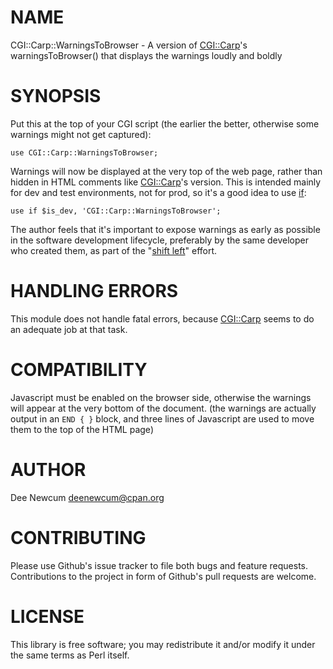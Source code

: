 # NAME

CGI::Carp::WarningsToBrowser - A version of [CGI::Carp](https://metacpan.org/pod/CGI%3A%3ACarp)'s warningsToBrowser()
that displays the warnings loudly and boldly

# SYNOPSIS

Put this at the top of your CGI script (the earlier the better, otherwise some
warnings might not get captured):

    use CGI::Carp::WarningsToBrowser;

Warnings will now be displayed at the very top of the web page, rather than
hidden in HTML comments like [CGI::Carp](https://metacpan.org/pod/CGI%3A%3ACarp)'s version.  This is intended mainly
for dev and test environments, not for prod, so it's a good idea to use [if](https://metacpan.org/pod/if):

    use if $is_dev, 'CGI::Carp::WarningsToBrowser';

The author feels that it's important to expose warnings as early as possible in
the software development lifecycle, preferably by the same developer who created
them, as part of the "[shift left](https://devopedia.org/shift-left)" effort.

# HANDLING ERRORS

This module does not handle fatal errors, because [CGI::Carp](https://metacpan.org/pod/CGI%3A%3ACarp) seems to do an
adequate job at that task.

# COMPATIBILITY

Javascript must be enabled on the browser side, otherwise the warnings will
appear at the very bottom of the document. (the warnings are actually output in
an `END { }` block, and three lines of Javascript are used to move them to the
top of the HTML page)

# AUTHOR

Dee Newcum <deenewcum@cpan.org>

# CONTRIBUTING

Please use Github's issue tracker to file both bugs and feature requests.
Contributions to the project in form of Github's pull requests are welcome.

# LICENSE

This library is free software; you may redistribute it and/or modify it under
the same terms as Perl itself.
